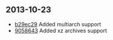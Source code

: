 2013-10-23
----------

* [b29ec29](http://github.com/transcode-open/apt-cyg/commit/b29ec29)
  Added multiarch support
* [9058643](http://github.com/transcode-open/apt-cyg/commit/9058643)
  Added xz archives support
